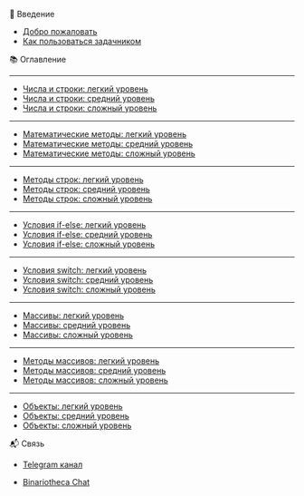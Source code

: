  🚀 Введение
- [Добро пожаловать](./README.md)
- [Как пользоваться задачником](./pages/helper/how-to-use.md)


📚 Оглавление

-------

- [Числа и строки: легкий уровень](./pages/string&number/levelLite.md)
- [Числа и строки: средний уровень](./pages/string&number/levelMedium.md)
- [Числа и строки: сложный уровень](./pages/string&number/levelHard.md)

-------

- [Математические методы: легкий уровень](./pages/mathmethod/levelLite.md)
- [Математические методы: средний уровень](./pages/mathmethod/levelMedium.md)
- [Математические методы: сложный уровень](./pages/mathmethod/levelHard.md)

-------

- [Методы строк: легкий уровень](./pages/stringmethod/levelLite.md)
- [Методы строк: средний уровень](./pages/stringmethod/levelMedium.md)
- [Методы строк: сложный уровень](./pages/stringmethod/levelHard.md)


-------

- [Условия if-else: легкий уровень](./pages/conditionIfElse/levelLite.md)
- [Условия if-else: средний уровень](./pages/conditionIfElse/levelMedium.md)
- [Условия if-else: сложный уровень](./pages/conditionIfElse/levelHard.md)



-------

- [Условия switch: легкий уровень](./pages/switch/levelLite.md)
- [Условия switch: средний уровень](./pages/switch/levelMedium.md)
- [Условия switch: сложный уровень](./pages/switch/levelHard.md)




-------

- [Массивы: легкий уровень](./pages/array/levelLite.md)
- [Массивы: средний уровень](./pages/array/levelMedium.md)
- [Массивы: сложный уровень](./pages/array/levelHard.md)





-------

- [Методы массивов: легкий уровень](./pages/arraymethod/levelLite.md)
- [Методы массивов: средний уровень](./pages/arraymethod/levelMedium.md)
- [Методы массивов: сложный уровень](./pages/arraymethod/levelHard.md)






-------

- [Объекты: легкий уровень](./pages/object/levelLite.md)
- [Объекты: средний уровень](./pages/object/levelMedium.md)
- [Объекты: сложный уровень](./pages/object/levelHard.md)


 📬 Связь
 
- [Telegram канал](https://t.me/binariotheca)

- [Binariotheca Chat](https://t.me/+iF2xgPzJhfBlYjhi)
